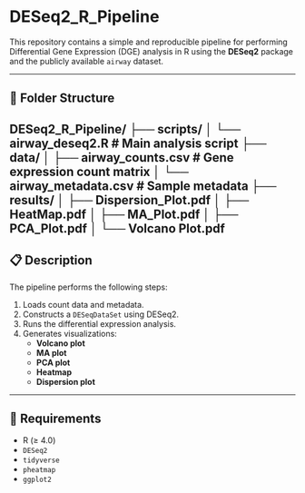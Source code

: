 # DESeq2_R_Pipeline

This repository contains a simple and reproducible pipeline for performing Differential Gene Expression (DGE) analysis in R using the **DESeq2** package and the publicly available `airway` dataset.

---

## 📁 Folder Structure

DESeq2_R_Pipeline/
├── scripts/
│ └── airway_deseq2.R # Main analysis script
├── data/
│ ├── airway_counts.csv # Gene expression count matrix
│ └── airway_metadata.csv # Sample metadata
├── results/
│ ├── Dispersion_Plot.pdf
│ ├── HeatMap.pdf
│ ├── MA_Plot.pdf
│ ├── PCA_Plot.pdf
│ └── Volcano Plot.pdf
---
## 📋 Description

The pipeline performs the following steps:

1. Loads count data and metadata.
2. Constructs a `DESeqDataSet` using DESeq2.
3. Runs the differential expression analysis.
4. Generates visualizations:
   - **Volcano plot**
   - **MA plot**
   - **PCA plot**
   - **Heatmap**
   - **Dispersion plot**
---
## 🔧 Requirements
- R (≥ 4.0)
- `DESeq2`
- `tidyverse`
- `pheatmap`
- `ggplot2`
